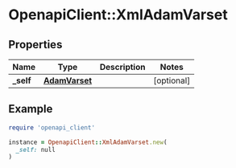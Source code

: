 # OpenapiClient::XmlAdamVarset

## Properties

| Name | Type | Description | Notes |
| ---- | ---- | ----------- | ----- |
| **_self** | [**AdamVarset**](AdamVarset.md) |  | [optional] |

## Example

```ruby
require 'openapi_client'

instance = OpenapiClient::XmlAdamVarset.new(
  _self: null
)
```

